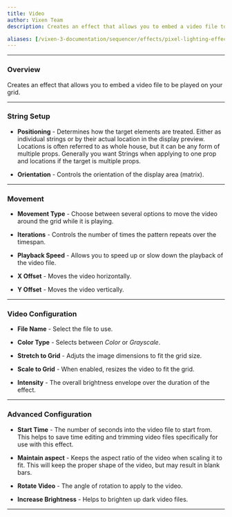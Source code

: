```yaml
---
title: Video
author: Vixen Team
description: Creates an effect that allows you to embed a video file to be played on your grid.

aliases: [/vixen-3-documentation/sequencer/effects/pixel-lighting-effects/video/]
---
```


---

### Overview

Creates an effect that allows you to embed a video file to be played on your grid.

---

### String Setup
    
  * **Positioning** - Determines how the target elements are treated.  Either as individual strings or by their actual location in the display preview.
                      Locations is often referred to as whole house, but it can be any form of multiple props. 
                      Generally you want Strings when applying to one prop and locations if the target is multiple props.
  
  * **Orientation** - Controls the orientation of the display area (matrix).
---

### Movement

* **Movement Type** - Choose between several options to move the video around the grid while it is playing.

* **Iterations** - Controls the number of times the pattern repeats over the timespan.

* **Playback Speed** - Allows you to speed up or slow down the playback of the video file.

* **X Offset** - Moves the video horizontally.

* **Y Offset** - Moves the video vertically.


---

### Video Configuration

* **File Name** - Select the file to use.

* **Color Type** - Selects between _Color_ or _Grayscale_.

* **Stretch to Grid** - Adjuts the image dimensions to fit the grid size.

* **Scale to Grid** - When enabled, resizes the video to fit the grid.

* **Intensity** - The overall brightness envelope over the duration of the effect.

---

### Advanced Configuration

* **Start Time** - The number of seconds into the video file to start from. This helps to save time editing and trimming video files specifically for use with this effect.

* **Maintain aspect** - Keeps the aspect ratio of the video when scaling it to fit. This will keep the proper shape of the video, but may result in blank bars.

* **Rotate Video** - The angle of rotation to apply to the video.

* **Increase Brightness** - Helps to brighten up dark video files.

---

